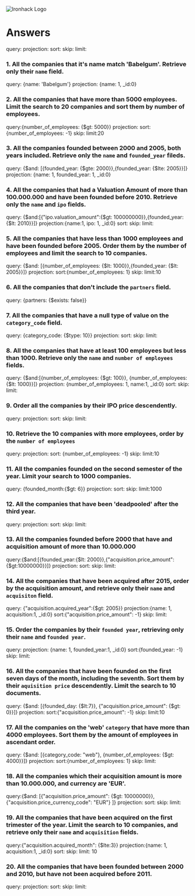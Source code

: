 ![Ironhack Logo](https://i.imgur.com/1QgrNNw.png)

# Answers

query:
projection:
sort:
skip:
limit:

### 1. All the companies that it's name match 'Babelgum'. Retrieve only their `name` field.
query: {name: 'Babelgum'}
projection: {name: 1, _id:0}

### 2. All the companies that have more than 5000 employees. Limit the search to 20 companies and sort them by **number of employees**.

query:{number_of_employees: {$gt: 5000}}
projection:
sort:{number_of_employees: -1}
skip:
limit:20

### 3. All the companies founded between 2000 and 2005, both years included. Retrieve only the `name` and `founded_year` fileds.

query: {$and: [{founded_year: {$gte: 2000}},{founded_year: {$lte: 2005}}]}
projection: {name: 1, founded_year: 1, _id:0}
<!-- Your Code Goes Here -->

### 4. All the companies that had a Valuation Amount of more than 100.000.000 and have been founded before 2010. Retrieve only the `name` and `ipo` fields.

query: {$and:[{"ipo.valuation_amount":{$gt: 100000000}},{founded_year:{$lt: 2010}}]}
projection:{name:1, ipo: 1, _id:0}
sort:
skip:
limit:
<!-- Your Code Goes Here -->

### 5. All the companies that have less than 1000 employees and have been founded before 2005. Order them by the number of employees and limit the search to 10 companies.

query: {$and: [{number_of_employees: {$lt: 1000}},{founded_year: {$lt: 2005}}]}
projection:
sort:{number_of_employees: 1}
skip:
limit:10

### 6. All the companies that don't include the `partners` field.

query: {partners: {$exists: false}}
<!-- Your Code Goes Here -->

### 7. All the companies that have a null type of value on the `category_code` field.

query: {category_code: {$type: 10}}
projection:
sort:
skip:
limit:
<!-- Your Code Goes Here -->

### 8. All the companies that have at least 100 employees but less than 1000. Retrieve only the `name` and `number of employees` fields.

query: {$and:[{number_of_employees: {$gt: 100}}, {number_of_employees:{$lt: 1000}}]}
projection: {number_of_employees: 1, name:1, _id:0}
sort:
skip:
limit:
<!-- Your Code Goes Here -->

### 9. Order all the companies by their IPO price descendently.
query:
projection:
sort:
skip:
limit:
<!-- Your Code Goes Here -->

### 10. Retrieve the 10 companies with more employees, order by the `number of employees`
query:
projection:
sort: {number_of_employees: -1}
skip:
limit:10
<!-- Your Code Goes Here -->

### 11. All the companies founded on the second semester of the year. Limit your search to 1000 companies.
query: {founded_month:{$gt: 6}}
projection:
sort:
skip:
limit:1000
<!-- Your Code Goes Here -->

### 12. All the companies that have been 'deadpooled' after the third year.
query:
projection:
sort:
skip:
limit:
<!-- Your Code Goes Here -->

### 13. All the companies founded before 2000 that have and acquisition amount of more than 10.000.000
query:{$and:[{founded_year:{$lt: 2000}},{"acquisition.price_amount": {$gt:10000000}}]}
projection:
sort:
skip:
limit:
<!-- Your Code Goes Here -->

### 14. All the companies that have been acquired after 2015, order by the acquisition amount, and retrieve only their `name` and `acquisiton` field.
query: {"acquisition.acquired_year":{$gt: 2005}}
projection:{name: 1, acquisition:1, _id:0}
sort:{"acquisition.price_amount": -1}
skip:
limit:
<!-- Your Code Goes Here -->

### 15. Order the companies by their `founded year`, retrieving only their `name` and `founded year`.
query:
projection: {name: 1, founded_year:1, _id:0}
sort:{founded_year: -1}
skip:
limit:
<!-- Your Code Goes Here -->

### 16. All the companies that have been founded on the first seven days of the month, including the seventh. Sort them by their `aquisition price` descendently. Limit the search to 10 documents.
query: {$and: [{founded_day: {$lt:7}}, {"acquisition.price_amount": {$gt: 0}}]}
projection:
sort:{"acquisition.price_amount": -1}
skip:
limit:10
<!-- Your Code Goes Here -->

### 17. All the companies on the 'web' `category` that have more than 4000 employees. Sort them by the amount of employees in ascendant order.
query: {$and: [{category_code: "web"}, {number_of_employees: {$gt: 4000}}]}
projection:
sort:{number_of_employees: 1}
skip:
limit:
<!-- Your Code Goes Here -->

### 18. All the companies which their acquisition amount is more than 10.000.000, and currency are 'EUR'.
query:{$and: [{"acquisition.price_amount": {$gt: 10000000}}, {"acquisition.price_currency_code": "EUR"} ]}
projection:
sort:
skip:
limit:
<!-- Your Code Goes Here -->

### 19. All the companies that have been acquired on the first trimester of the year. Limit the search to 10 companies, and retrieve only their `name` and `acquisition` fields.
query:{"acquisition.acquired_month": {$lte:3}}
projection:{name: 1, acquisition:1, _id:0}
sort:
skip:
limit: 10
<!-- Your Code Goes Here -->

### 20. All the companies that have been founded between 2000 and 2010, but have not been acquired before 2011.
query:
projection:
sort:
skip:
limit:
<!-- Your Code Goes Here -->
